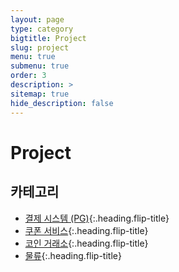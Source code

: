 ```yaml
---
layout: page
type: category
bigtitle: Project
slug: project
menu: true
submenu: true
order: 3
description: >
sitemap: true
hide_description: false
---
```

# Project

## 카테고리

* [결제 시스템 (PG)]{:.heading.flip-title}
* [쿠폰 서비스]{:.heading.flip-title}
* [코인 거래소]{:.heading.flip-title}
* [물류]{:.heading.flip-title}

[코인 거래소]: /coin-exchange/
[쿠폰 서비스]: /coupon-service/
[결제 시스템 (PG)]: /payment-system/
[물류]: /logistics/
